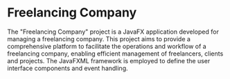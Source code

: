 # Freelancing Company
The "Freelancing Company" project is a JavaFX application developed for managing a freelancing company. This project aims to provide 
a comprehensive platform to facilitate the operations and workflow of a freelancing company, enabling efficient management of freelancers, 
clients and projects. The JavaFXML framework is employed to define the user interface components and event handling.

